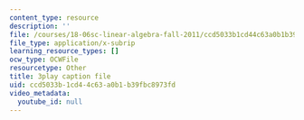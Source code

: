 ```yaml
---
content_type: resource
description: ''
file: /courses/18-06sc-linear-algebra-fall-2011/ccd5033b1cd44c63a0b1b39fbc8973fd_GLFg2UBMAxc.srt
file_type: application/x-subrip
learning_resource_types: []
ocw_type: OCWFile
resourcetype: Other
title: 3play caption file
uid: ccd5033b-1cd4-4c63-a0b1-b39fbc8973fd
video_metadata:
  youtube_id: null
---
```

